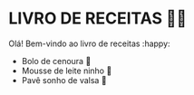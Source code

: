 # LIVRO DE RECEITAS :woman_cook:

Olá! Bem-vindo ao livro de receitas :happy:

- Bolo de cenoura :carrot:
- Mousse de leite ninho :milk_glass:
- Pavê sonho de valsa :chocolate_bar:


